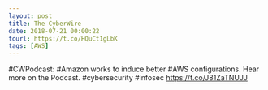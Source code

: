 ```yaml
---
layout: post
title: The CyberWire
date: 2018-07-21 00:00:22
tourl: https://t.co/HQuCt1gLbK
tags: [AWS]
---
```

#CWPodcast: #Amazon works to induce better #AWS configurations. Hear more on the Podcast. #cybersecurity #infosec https://t.co/J81ZaTNUJJ